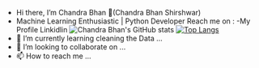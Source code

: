- Hi there, I’m Chandra Bhan 👋(Chandra Bhan Shirshwar)
- Machine Learning Enthusiastic | Python Developer
Reach me on :
-My Profile Linkidlin
![Chandra Bhan's GitHub stats](https://github-readme-stats.vercel.app/api?username=chandrabhan1707&show_icons=true&theme=radical)
[![Top Langs](https://github-readme-stats.vercel.app/api/top-langs/?username=chandra1707&layout=compact)](https://github.com/chandra1707/github-readme-stats)
- 🌱 I’m currently learning cleaning the Data ...
- 💞️ I’m looking to collaborate on ...
- 📫 How to reach me ...

<!---
chandrabhan1707/chandrabhan1707 is a ✨ special ✨ repository because its `README.md` (this file) appears on your GitHub profile.
You can click the Preview link to take a look at your changes.
--->
